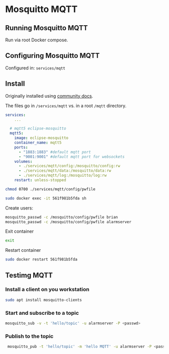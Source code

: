 # Mosquitto MQTT

## Running Mosquitto MQTT

Run via root Docker compose.

## Configuring Mosquitto MQTT

Configured in: `services/mqtt`

## Install

Originally installed using [community docs](https://github.com/sukesh-ak/setup-mosquitto-with-docker).

The files go in `/services/mqtt` vs. in a root `/mqtt` directory.

```yaml
services:
    ...

  # mqtt5 eclipse-mosquitto
  mqtt5:
    image: eclipse-mosquitto
    container_name: mqtt5
    ports:
      - "1883:1883" #default mqtt port
      - "9001:9001" #default mqtt port for websockets
    volumes:
      - ./services/mqtt/config:/mosquitto/config:rw
      - ./services/mqtt/data:/mosquitto/data:rw
      - ./services/mqtt/log:/mosquitto/log:rw
    restart: unless-stopped
```

```sh
chmod 0700 ./services/mqtt/config/pwfile
```

```sh
sudo docker exec -it 561f981b5fda sh
```

Create users:

```sh
mosquitto_passwd -c /mosquitto/config/pwfile brian
mosquitto_passwd -c /mosquitto/config/pwfile alarmserver
```

Exit container

```sh
exit
```

Restart container

```sh
sudo docker restart 561f981b5fda
```

## Testimg MQTT

### Install a client on you workstation

```sh
sudo apt install mosquitto-clients
```

### Start and subscribe to a topic

```sh
mosquitto_sub -v -t 'hello/topic' -u alarmserver -P <passwd>
```

### Publish to the topic

```sh
 mosquitto_pub -t 'hello/topic' -m 'hello MQTT' -u alarmserver -P <passwd>